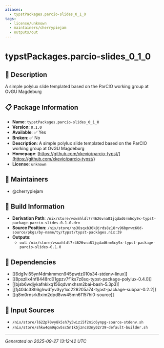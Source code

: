 ```yaml
---
aliases:
  - typstPackages.parcio-slides_0_1_0
tags:
  - license/unknown
  - maintainers/cherrypiejam
  - outputs/out
---
```


# typstPackages.parcio-slides_0_1_0

## 📝 Description

A simple polylux slide templated based on the ParCIO working group at OvGU Magdeburg

## 📋 Package Information

- **Name**: `typstPackages.parcio-slides_0_1_0`
- **Version**: `0.1.0`
- **Available**: ✅ Yes
- **Broken**: ✅ No
- **Description**: A simple polylux slide templated based on the ParCIO working group at OvGU Magdeburg
- **Homepage**: [https://github.com/xkevio/parcio-typst/](https://github.com/xkevio/parcio-typst/)
- **License**: `unknown`
## 👥 Maintainers

- @cherrypiejam


## 🔧 Build Information

- **Derivation Path**: `/nix/store/vswahldl7r4626vna81jqdad6rm6cy9x-typst-package-parcio-slides-0.1.0.drv`
- **Source Position**: `/nix/store/ns30sqxb36k8jrds8z18rv96bpnwc60d-source/pkgs/by-name/ty/typst/typst-packages.nix:39`
- **Outputs**:
  - `out`:  `/nix/store/vswahldl7r4626vna81jqdad6rm6cy9x-typst-package-parcio-slides-0.1.0`

## 🔗 Dependencies

- [[6dg1vi55ynf4dmkmmcn945pwdz010s34-stdenv-linux]]
- [[8pszllx4hf8448rd01gpzv7f1ks7z8sq-typst-package-polylux-0.4.0]]
- [[bjsb6wdjykafnkixq156qdvmxhsm2bai-bash-5.3p3]]
- [[fj40dc38h6ghwdfyv3yy1xc229205a74-typst-package-subpar-0.2.2]]
- [[q8m0rnsrk8xim2dpd8vw45mn6f157hi0-source]]

## 📁 Input Sources

- `/nix/store/l622p70vy8k5sh7y5wizi5f2mic6ynpg-source-stdenv.sh`
- `/nix/store/shkw4qm9qcw5sc5n1k5jznc83ny02r39-default-builder.sh`

---
*Generated on 2025-09-27 13:12:42 UTC*
